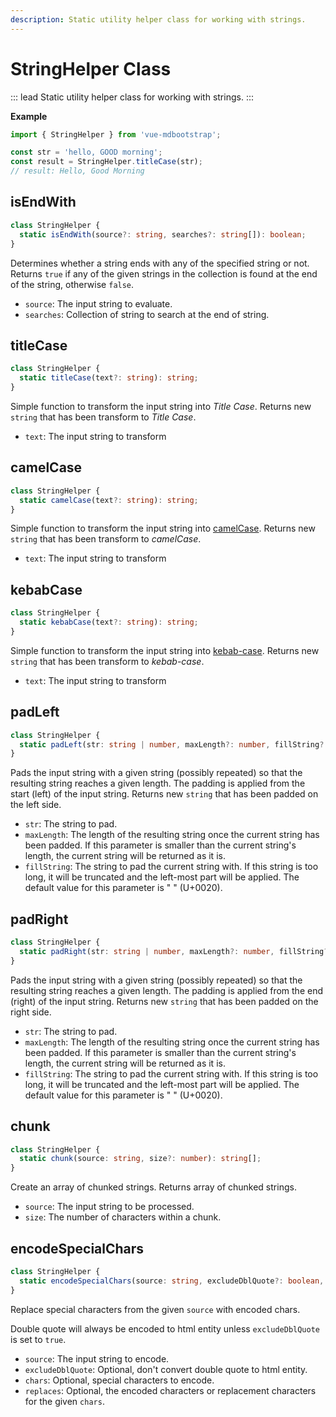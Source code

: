 ```yaml
---
description: Static utility helper class for working with strings.
---
```


# StringHelper Class

::: lead
Static utility helper class for working with strings.
:::


**Example**

```ts
import { StringHelper } from 'vue-mdbootstrap';

const str = 'hello, GOOD morning';
const result = StringHelper.titleCase(str);
// result: Hello, Good Morning
```

## isEndWith 

```ts
class StringHelper {
  static isEndWith(source?: string, searches?: string[]): boolean;
}
``` 

Determines whether a string ends with any of the specified string or not. Returns 
`true` if any of the given strings in the collection is found at the end of the string, 
otherwise `false`.
* `source`: The input string to evaluate.
* `searches`: Collection of string to search at the end of string.

## titleCase 

```ts
class StringHelper {
  static titleCase(text?: string): string;
}
``` 

Simple function to transform the input string into *Title Case*. Returns new `string` 
that has been transform to *Title Case*.
* `text`: The input string to transform

## camelCase 

```ts
class StringHelper {
  static camelCase(text?: string): string;
}
``` 

Simple function to transform the input string into 
[camelCase](https://en.wikipedia.org/wiki/Letter_case#Camel_case). Returns new `string` that 
has been transform to *camelCase*.
* `text`: The input string to transform

## kebabCase 

```ts
class StringHelper {
  static kebabCase(text?: string): string;
}
``` 

Simple function to transform the input string into 
[kebab-case](https://en.wikipedia.org/wiki/Letter_case#Kebab_case). 
Returns new `string` that has been transform to *kebab-case*.
* `text`: The input string to transform

## padLeft 

```ts
class StringHelper {
  static padLeft(str: string | number, maxLength?: number, fillString?: string): string;
}
``` 

Pads the input string with a given string (possibly repeated) so that the resulting 
string reaches a given length. The padding is applied from the start (left) of the 
input string. Returns new `string` that has been padded on the left side.
* `str`: The string to pad.
* `maxLength`: The length of the resulting string once the current string has been 
  padded. If this parameter is smaller than the current string's length, the current 
  string will be returned as it is.
* `fillString`: The string to pad the current string with. If this string is too 
  long, it will be truncated and the left-most part will be applied. The default 
  value for this parameter is " " (U+0020).

## padRight 

```ts
class StringHelper {
  static padRight(str: string | number, maxLength?: number, fillString?: string): string;
}
``` 

Pads the input string with a given string (possibly repeated) so that the resulting 
string reaches a given length. The padding is applied from the end (right) of the 
input string. Returns new `string` that has been padded on the right side.
* `str`: The string to pad.
* `maxLength`: The length of the resulting string once the current string has been 
  padded. If this parameter is smaller than the current string's length, the current 
  string will be returned as it is.
* `fillString`: The string to pad the current string with. If this string is too 
  long, it will be truncated and the left-most part will be applied. The default 
  value for this parameter is " " (U+0020).


## chunk 

```ts
class StringHelper {
  static chunk(source: string, size?: number): string[];
}
``` 

Create an array of chunked strings. Returns array of chunked strings.
* `source`: The input string to be processed.
* `size`: The number of characters within a chunk.

## encodeSpecialChars 

```ts
class StringHelper {
  static encodeSpecialChars(source: string, excludeDblQuote?: boolean, chars?: string[], replaces?: string[]): string;
}
``` 

Replace special characters from the given `source` with encoded chars. 

Double quote will always be encoded to html entity unless `excludeDblQuote` is 
set to `true`.
* `source`: The input string to encode.
* `excludeDblQuote`: Optional, don't convert double quote to html entity.
* `chars`: Optional, special characters to encode.
* `replaces`: Optional, the encoded characters or replacement characters for the given `chars`.

